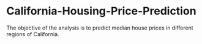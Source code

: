 # California-Housing-Price-Prediction
The objective of the analysis is to predict median house prices in different regions of California.
